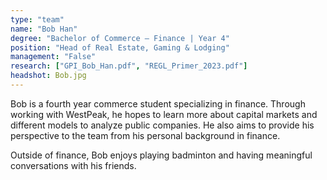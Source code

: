 ```yaml
---
type: "team"
name: "Bob Han"
degree: "Bachelor of Commerce – Finance | Year 4"
position: "Head of Real Estate, Gaming & Lodging"
management: "False"
research: ["GPI_Bob_Han.pdf", "REGL_Primer_2023.pdf"]
headshot: Bob.jpg
---
```


Bob is a fourth year commerce student specializing in finance. Through working with WestPeak, he hopes to learn more about capital markets and different models to analyze public companies. He also aims to provide his perspective to the team from his personal background in finance.

Outside of finance, Bob enjoys playing badminton and having meaningful conversations with his friends.
